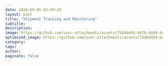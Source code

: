 ```yaml
---
date: 2024-09-05 03:49:29
layout: post
title: "Shipment Tracking and Monitoring"
subtitle:
description:
image: https://github.com/user-attachments/assets/754bbdd4-6478-4a04-bc16-591dec3e5736
optimized_image: https://github.com/user-attachments/assets/754bbdd4-6478-4a04-bc16-591dec3e5736
category:
tags:
author:
paginate: false
---
```

